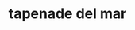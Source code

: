 ---
title: tapenade del mar
draft: false
layout: recettes
type: entree
categories:
  - Tartinade
regime:
  - vegan
  - sans-gluten
cuisson: Non
temperature: Froid
plate: 100
check: Oui
checkAlwaysOk: false
ingredients:
  legumes:
    - title: Ail
      quantite: 25
      unit: gousse·s
    - title: Olives Vertes Dénoyautées
      quantite: 4
      unit: Kg
  autres:
    - title: Purée d'amande
      quantite: 300
      unit: grammes
  epices:
    - title: câpre
      quantite: 200
      unit: grammes
  lof:
    - title: huile d'olive
      quantite: 1.2
      unit: litre
  sucres: []
preparation: tout mixer sauf l'ail qui est pressée...et voilà!
publishDate: 2025-06-15T19:47:00.000Z
uuid: wwwaks1t
titleslug: tapenade-del-mar_wwwaks1t
---